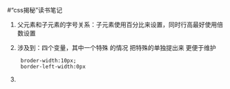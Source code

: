 #“css揭秘”读书笔记
1. 父元素和子元素的字号关系：子元素使用百分比来设置，同时行高最好使用倍数设置
2. 涉及到：四个变量，其中一个特殊 的情况 把特殊的单独提出来 更便于维护

		broder-width:10px;
		border-left-width:0px
 3.
